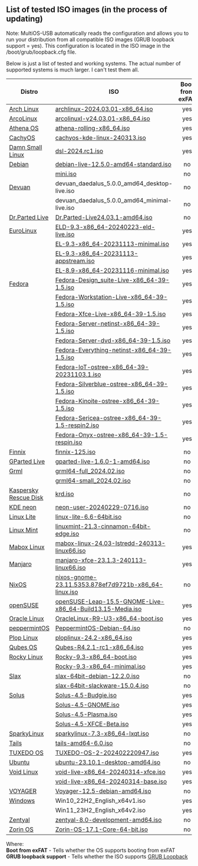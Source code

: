 ## List of tested ISO images (in the process of updating)
Note: MultiOS-USB automatically reads the configuration and allows you to run your distribution from all compatible ISO images (GRUB loopback support = yes). This configuration is located in the ISO image in the /boot/grub/loopback.cfg file.  

Below is just a list of tested and working systems. The actual number of supported systems is much larger. I can't test them all.

| Distro | ISO | Boot from exFAT | GRUB loopback support | Secure Boot support | SB from |
|---|---|:---:|:---:|:---:|---|
| [Arch Linux](https://archlinux.org) | [archlinux-2024.03.01-x86_64.iso](https://archlinux.mirrors.ovh.net/archlinux/iso/latest/archlinux-2024.03.01-x86_64.iso) | yes | yes | no | - |
| [ArcoLinux](https://www.arcolinux.info) | [arcolinuxl-v24.03.01-x86_64.iso](https://downloads.sourceforge.net/arcolinux/arcolinuxl-v24.03.01-x86_64.iso) | yes | yes | no | - |
| [Athena OS](https://athenaos.org) | [athena-rolling-x86_64.iso](https://sourceforge.net/projects/athena-iso/files/v23.11/athena-rolling-x86_64.iso) | yes | [no](../config/athenaos) | no | - |
| [CachyOS](https://cachyos.org) | [cachyos-kde-linux-240313.iso](https://cdn.cachyos.org/ISO/kde/240313/cachyos-kde-linux-240313.iso) | yes | yes | no | - |
| [Damn Small Linux](https://damnsmalllinux.org) | [dsl-2024.rc1.iso](https://damnsmalllinux.org/download/dsl-2024.rc1.iso) | yes | [no](../config/damnsmalllinux) | no | - |
| [Debian](https://www.debian.org) | [debian-live-12.5.0-amd64-standard.iso](https://cdimage.debian.org/debian-cd/current-live/amd64/iso-hybrid/debian-live-12.5.0-amd64-standard.iso) | no | yes | yes | Debian |
|  | [mini.iso](https://cdimage.debian.org/debian/dists/stable/main/installer-amd64/current/images/netboot/mini.iso) | no | [no](../config/debian) | yes | Debian |
| [Devuan](https://www.devuan.org) | devuan_daedalus_5.0.0_amd64_desktop-live.iso | no | [no](../config/devuan) | yes | Debian |
|  | devuan_daedalus_5.0.0_amd64_minimal-live.iso | no | [no](../config/devuan) | yes | Debian |
| [Dr.Parted Live](https://dr-parted-live.sourceforge.io) | [Dr.Parted-Live24.03.1-amd64.iso](https://sourceforge.net/projects/dr-parted-live/files/Download/Dr.Parted-Live24.03.1-amd64.iso) | no | no | yes | Debian |
| [EuroLinux](https://euro-linux.com) | [ELD-9.3-x86_64-20240223-eld-live.iso](https://dn.euro-linux.com/ELD-9.3-x86_64-20240223-eld-live.iso) | yes | [no](../config/euroLinux) | yes | RedHat |
|  | [EL-9.3-x86_64-20231113-minimal.iso](https://dn.euro-linux.com/EL-9.3-x86_64-20231113-minimal.iso) | yes | [no](../config/euroLinux) | no | - |
|  | [EL-9.3-x86_64-20231113-appstream.iso](https://dn.euro-linux.com/EL-9.3-x86_64-20231113-appstream.iso) | yes | [no](../config/euroLinux) | no | - |
|  | [EL-8.9-x86_64-20231116-minimal.iso](https://dn.euro-linux.com/EL-8.9-x86_64-20231116-minimal.iso) | yes | [no](../config/euroLinux) | no | - |
| [Fedora](https://fedoraproject.org) | [Fedora-Design_suite-Live-x86_64-39-1.5.iso](https://download.fedoraproject.org/pub/alt/releases/39/Labs/x86_64/iso/Fedora-Design_suite-Live-x86_64-39-1.5.iso) | yes | [no](../config/fedora) | yes | Fedora |
|  | [Fedora-Workstation-Live-x86_64-39-1.5.iso](https://download.fedoraproject.org/pub/fedora/linux/releases/39/Workstation/x86_64/iso/Fedora-Workstation-Live-x86_64-39-1.5.iso) | yes | [no](../config/fedora) | yes | Fedora |
|  | [Fedora-Xfce-Live-x86_64-39-1.5.iso](https://download.fedoraproject.org/pub/fedora/linux/releases/39/Spins/x86_64/iso/Fedora-Xfce-Live-x86_64-39-1.5.iso) | yes | [no](../config/fedora) | yes | Fedora |
|  | [Fedora-Server-netinst-x86_64-39-1.5.iso](https://download.fedoraproject.org/pub/fedora/linux/releases/39/Server/x86_64/iso/Fedora-Server-netinst-x86_64-39-1.5.iso) | yes | [no](../config/fedora) | yes | Fedora |
|  | [Fedora-Server-dvd-x86_64-39-1.5.iso](https://download.fedoraproject.org/pub/fedora/linux/releases/39/Server/x86_64/iso/Fedora-Server-dvd-x86_64-39-1.5.iso) | yes | [no](../config/fedora) | yes | Fedora |
|  | [Fedora-Everything-netinst-x86_64-39-1.5.iso](https://download.fedoraproject.org/pub/fedora/linux/releases/39/Everything/x86_64/iso/Fedora-Everything-netinst-x86_64-39-1.5.iso) | yes | [no](../config/fedora) | yes | Fedora |
|  | [Fedora-IoT-ostree-x86_64-39-20231103.1.iso](https://download.fedoraproject.org/pub/alt/iot/39/IoT/x86_64/iso/Fedora-IoT-ostree-x86_64-39-20231103.1.iso) | yes | [no](../config/fedora) | yes | Fedora |
|  | [Fedora-Silverblue-ostree-x86_64-39-1.5.iso](https://download.fedoraproject.org/pub/fedora/linux/releases/39/Silverblue/x86_64/iso/Fedora-Silverblue-ostree-x86_64-39-1.5.iso) | yes | [no](../config/fedora) | yes | Fedora |
|  | [Fedora-Kinoite-ostree-x86_64-39-1.5.iso](https://download.fedoraproject.org/pub/fedora/linux/releases/39/Kinoite/x86_64/iso/Fedora-Kinoite-ostree-x86_64-39-1.5.iso) | yes | [no](../config/fedora) | yes | Fedora |
|  | [Fedora-Sericea-ostree-x86_64-39-1.5-respin2.iso](https://download.fedoraproject.org/pub/alt/releases/39/respins/Sericea/x86_64/Fedora-Sericea-ostree-x86_64-39-1.5-respin2.iso) | yes | [no](../config/fedora) | yes | Fedora |
|  | [Fedora-Onyx-ostree-x86_64-39-1.5-respin.iso](https://download.fedoraproject.org/pub/alt/releases/39/respins/Onyx/x86_64/Fedora-Onyx-ostree-x86_64-39-1.5-respin.iso) | yes | [no](../config/fedora) | yes | Fedora |
| [Finnix](https://www.finnix.org) | [finnix-125.iso](https://www.finnix.org/releases/125/finnix-125.iso) | no | yes | yes | Debian |
| [GParted Live](https://gparted.org/livecd.php) | [gparted-live-1.6.0-1-amd64.iso](https://downloads.sourceforge.net/gparted/gparted-live-1.6.0-1-amd64.iso) | no | [no](../config/gparted) | yes | Debian |
| [Grml](https://www.grml.org) | [grml64-full_2024.02.iso](https://download.grml.org/grml64-full_2024.02.iso) | no | yes | yes | Debian |
|  | [grml64-small_2024.02.iso](https://download.grml.org/grml64-small_2024.02.iso) | no | yes | yes | Debian |
| [Kaspersky Rescue Disk](https://support.kaspersky.com/krd18) | [krd.iso](https://rescuedisk.s.kaspersky-labs.com/updatable/2018/krd.iso) | no | [no](../config/kaspersky) | no | - |
| [KDE neon](https://neon.kde.org) | [neon-user-20240229-0716.iso](https://files.kde.org/neon/images/user/20240229-0716/neon-user-20240229-0716.iso) | no | [no](../config/KDE_neon) | yes | Canonical |
| [Linux Lite](https://www.linuxliteos.com) | [linux-lite-6.6-64bit.iso](https://mirror.alpix.eu/linuxliteos/isos/6.6/linux-lite-6.6-64bit.iso) | no | yes | yes | Canonical |
| [Linux Mint](https://linuxmint.com) | [linuxmint-21.3-cinnamon-64bit-edge.iso](https://mirror.rackspace.com/linuxmint/iso/stable/21.3/linuxmint-21.3-cinnamon-64bit-edge.iso) | no | yes | yes | Canonical |
| [Mabox Linux](https://maboxlinux.org) | [mabox-linux-24.03-Istredd-240313-linux66.iso](https://sourceforge.net/projects/mabox-linux/files/24.03/mabox-linux-24.03-Istredd-240313-linux66.iso) | yes | yes | no | - |
| [Manjaro](https://manjaro.org) | [manjaro-xfce-23.1.3-240113-linux66.iso](https://download.manjaro.org/xfce/23.1.3/manjaro-xfce-23.1.3-240113-linux66.iso) | yes | yes | no | - |
| [NixOS](https://nixos.org) | [nixos-gnome-23.11.5353.878ef7d9721b-x86_64-linux.iso](https://releases.nixos.org/nixos/23.11/nixos-23.11.5353.878ef7d9721b/nixos-gnome-23.11.5353.878ef7d9721b-x86_64-linux.iso) | no | yes | no | - |
| [openSUSE](https://www.opensuse.org) | [openSUSE-Leap-15.5-GNOME-Live-x86_64-Build13.15-Media.iso](https://download.opensuse.org/distribution/leap/15.5/appliances/iso/openSUSE-Leap-15.5-GNOME-Live-x86_64-Build13.15-Media.iso) | yes | yes | yes | SLES |
| [Oracle Linux](https://www.oracle.com/linux) | [OracleLinux-R9-U3-x86_64-boot.iso](https://yum.oracle.com/ISOS/OracleLinux/OL9/u3/x86_64/OracleLinux-R9-U3-x86_64-boot.iso) | yes | [no](../config/oracleLinux) | yes | Oracle |
| [peppermintOS](https://peppermintos.com) | [PeppermintOS-Debian-64.iso](https://sourceforge.net/projects/peppermintos/files/isos/XFCE/PeppermintOS-Debian-64.iso) | no | yes | yes | Debian |
| [Plop Linux](https://www.plop.at/en/ploplinux/index.html) | [ploplinux-24.2-x86_64.iso](https://download.plop.at/ploplinux/24.2/live/ploplinux-24.2-x86_64.iso) | yes | [no](../config/ploplinux) | no | - |
| [Qubes OS](https://www.qubes-os.org) | [Qubes-R4.2.1-rc1-x86_64.iso](https://ftp.qubes-os.org/iso/Qubes-R4.2.1-rc1-x86_64.iso) | yes | [no](../config/qubes-os) | no | - |
| [Rocky Linux](https://rockylinux.org) | [Rocky-9.3-x86_64-boot.iso](https://download.rockylinux.org/pub/rocky/9/isos/x86_64/Rocky-9.3-x86_64-boot.iso) | yes | [no](../config/rocky) | yes | Rocky |
|  | [Rocky-9.3-x86_64-minimal.iso](https://download.rockylinux.org/pub/rocky/9/isos/x86_64/Rocky-9.3-x86_64-minimal.iso) | yes | [no](../config/rocky) | yes | Rocky |
| [Slax](https://www.slax.org) | [slax-64bit-debian-12.2.0.iso](https://ftp.sh.cvut.cz/slax/Slax-12.x/slax-64bit-debian-12.2.0.iso) | no | [no](../config/slax) | no | - |
|  | [slax-64bit-slackware-15.0.4.iso](https://ftp.sh.cvut.cz/slax/Slax-15.x/slax-64bit-slackware-15.0.4.iso) | no | [no](../config/slax) | no | - |
| [Solus](https://getsol.us) | [Solus-4.5-Budgie.iso](https://downloads.getsol.us/isos/4.5/Solus-4.5-Budgie.iso) | yes | [no](../config/solus) | yes | Solus |
|  | [Solus-4.5-GNOME.iso](https://downloads.getsol.us/isos/4.5/Solus-4.5-GNOME.iso) | yes | [no](../config/solus) | yes | Solus |
|  | [Solus-4.5-Plasma.iso](https://downloads.getsol.us/isos/4.5/Solus-4.5-Plasma.iso) | yes | [no](../config/solus) | yes | Solus |
|  | [Solus-4.5-XFCE-Beta.iso](https://downloads.getsol.us/isos/4.5/Solus-4.5-XFCE-Beta.iso) | yes | [no](../config/solus) | yes | Solus |
| [SparkyLinux](https://sparkylinux.org) | [sparkylinux-7.3-x86_64-lxqt.iso](https://downloads.sourceforge.net/sparkylinux/sparkylinux-7.3-x86_64-lxqt.iso) | no | yes | yes | Debian |
| [Tails](https://tails.net) | [tails-amd64-6.0.iso](https://download.tails.net/tails/stable/tails-amd64-6.0/tails-amd64-6.0.iso) | no | [no](../config/tails) | yes | Debian |
| [TUXEDO OS](https://os.tuxedocomputers.com) | [TUXEDO-OS-2-202402220947.iso](https://os.tuxedocomputers.com/TUXEDO-OS-2-202402220947.iso) | yes | yes | yes | TUXEDO |
| [Ubuntu](https://ubuntu.com) | [ubuntu-23.10.1-desktop-amd64.iso](https://releases.ubuntu.com/23.10.1/ubuntu-23.10.1-desktop-amd64.iso) | no | yes | yes | Canonical |
| [Void Linux](https://voidlinux.org) | [void-live-x86_64-20240314-xfce.iso](https://repo-default.voidlinux.org/live/current/void-live-x86_64-20240314-xfce.iso) | yes | [no](../config/void-linux) | no | - |
|  | [void-live-x86_64-20240314-base.iso](https://repo-default.voidlinux.org/live/current/void-live-x86_64-20240314-base.iso) | yes | [no](../config/void-linux) | no | - |
| [VOYAGER](https://voyagerlive.org) | [Voyager-12.5-debian-amd64.iso](https://downloads.sourceforge.net/voyagerlive/Voyager-12.5-debian-amd64.iso) | no | yes | yes | Debian |
| [Windows](https://www.microsoft.com/software-download) | Win10_22H2_English_x64v1.iso | yes | [no](../config/windows) | no | Microsoft |
|  | Win11_23H2_English_x64v2.iso | yes | [no](../config/windows) | no | Microsoft |
| [Zentyal](https://zentyal.com) | [zentyal-8.0-development-amd64.iso](http://download.zentyal.com/zentyal-8.0-development-amd64.iso) | no | yes | yes | Canonical |
| [Zorin OS](https://zorinos.com) | [Zorin-OS-17.1-Core-64-bit.iso](https://mirrors.edge.kernel.org/zorinos-isos/17/Zorin-OS-17.1-Core-64-bit.iso) | no | yes | yes | Canonical |

Where:  
**Boot from exFAT** - Tells whether the OS supports booting from exFAT  
**GRUB loopback support** - Tells whether the ISO supports [GRUB Loopback](https://www.gnu.org/software/grub/manual/grub/html_node/Loopback-booting.html)  
